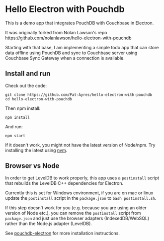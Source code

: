 # Hello Electron with Pouchdb

This is a demo app that integrates PouchDB with Couchbase in Electron.

It was originally forked from Nolan Lawson's repo https://github.com/nolanlawson/hello-electron-with-pouchdb

Starting with that base, I am implementing a simple todo app that can store data offline using PouchDB and sync to Couchbase server using Couchbase Sync Gateway when a connection is available.

## Install and run

Check out the code:

    git clone https://github.com/Pat-Ayres/hello-electron-with-pouchdb
    cd hello-electron-with-pouchdb

Then npm install:

    npm install

And run:

    npm start

If it doesn't work, you might not have the latest version of Node/npm. Try installing the latest using [nvm](https://github.com/creationix/nvm).

## Browser vs Node

In order to get LevelDB to work properly, this app uses a `postinstall` script that rebuilds the LevelDB C++ dependencies for Electron.

Currently this is set for Windows environment, if you are on mac or linux update the `postinstall` script in the `package.json` to `bash postinstall.sh`.

If this step doesn't work for you (e.g. because you are using an older version of Node etc.), you can remove the `postinstall` script from `package.json` and just use the browser adapters (IndexedDB/WebSQL) rather than the Node.js adapter (LevelDB).

See [pouchdb-electron](https://github.com/nolanlawson/pouchdb-electron) for more installation instructions.
